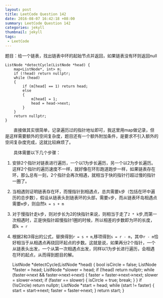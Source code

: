 ```yaml
---
layout: post
title: LeetCode Question 142
date: 2016-08-07 16:42:18 +08:00
summary: LeetCode Question 142
categories: jekyll
thumbnail: jekyll
tags:
 - LeetCode
---
```

题目：给一个链表，找出链表中环的起始节点并返回，如果链表没有环则返回null

    ListNode *detectCycle(ListNode *head) {
        map<ListNode*, int> m;
        if (!head) return nullptr;
        while (head)
        {
            if (m[head] == 1) return head;
            else
            {
                m[head] = 1;
                head = head->next;
            }
        }
        return nullptr;
    }

　　直接做其实很简单，记录遍历过的指针地址即可，我这里用map做记录，但是这样需要额外的空间复杂度，题目还有一个额外附加条件，是要求不引入额外的空间复杂度完成，这就比较麻烦了。

　　具体需要以下几个步骤：

1. 安排2个指针对链表进行遍历，一个以1为步长遍历，另一个以2为步长遍历。这样2个指针的遍历速度不一样，就好像在环形跑道跑步一样，如果链表存在环，那么总有一刻，2个指针会再次相遇，就相当于快的指针行超过慢的指针一圈了。
2. 当相遇则证明链表存在环，而慢指针到相遇点，总共需要`k`步（包括在环中遍历的总步数），假设从链表头到链表环的头部，需要`s`步，而从链表环岛相遇点需要`m`步，则自然`k = s + m`
3. 对于慢指针走`k`步，则对步长为2的快指针来说，则相当于走了`2 * k`步,而第一次相遇时，正是快指针超慢指针1圈的时候，所以相差的步数即为环的长度，即`k = r`
4. 根据2和3得出的公式，替换得到`r = s + m`,移项得到`s = r - m`，其中`r - m`恰好相当于从相遇点再绕回环起点的步数。这就是说，如果再分2个指针，一个从链表头出发，一个从第一次相遇点出发，同样以1为步长进行遍历，会相遇在环的起点，从而得到题目的解。



    ListNode *detectCycle(ListNode *head) {
        bool isCircle = false;
        ListNode *faster = head;
        ListNode *slower = head;
        if (!head) return nullptr;
        while (faster->next && faster->next->next)
        {
            faster = faster->next->next;
            slower = slower->next;
            if (faster == slower)
            {
                isCircle = true;
                break;
            }
        }
        if (!isCircle) return nullptr;
        ListNode *start = head;
        while (start != faster)
        {
            start = start->next;
            faster = faster->next;
        }
        return start;
    }
